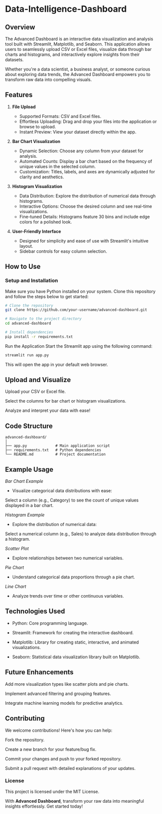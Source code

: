 # Data-Intelligence-Dashboard

## Overview

The Advanced Dashboard is an interactive data visualization and analysis tool built with Streamlit, Matplotlib, and Seaborn. This application allows users to seamlessly upload CSV or Excel files, visualize data through bar charts and histograms, and interactively explore insights from their datasets.

Whether you're a data scientist, a business analyst, or someone curious about exploring data trends, the Advanced Dashboard empowers you to transform raw data into compelling visuals.

## Features

1. **File Upload**
   - Supported Formats: CSV and Excel files.
   - Effortless Uploading: Drag and drop your files into the application or browse to upload.
   - Instant Preview: View your dataset directly within the app.

2. **Bar Chart Visualization**
   - Dynamic Selection: Choose any column from your dataset for analysis.
   - Automated Counts: Display a bar chart based on the frequency of unique values in the selected column.
   - Customization: Titles, labels, and axes are dynamically adjusted for clarity and aesthetics.

3. **Histogram Visualization**
   - Data Distribution: Explore the distribution of numerical data through histograms.
   - Interactive Options: Choose the desired column and see real-time visualizations.
   - Fine-tuned Details: Histograms feature 30 bins and include edge colors for a polished look.

4. **User-Friendly Interface**
   - Designed for simplicity and ease of use with Streamlit's intuitive layout.
   - Sidebar controls for easy column selection.

## How to Use

### Setup and Installation

Make sure you have Python installed on your system. Clone this repository and follow the steps below to get started:

```bash
# Clone the repository
git clone https://github.com/your-username/advanced-dashboard.git

# Navigate to the project directory
cd advanced-dashboard

# Install dependencies
pip install -r requirements.txt
 ```

Run the Application
Start the Streamlit app using the following command:
```bash
streamlit run app.py
```
This will open the app in your default web browser.

## Upload and Visualize
Upload your CSV or Excel file.

Select the columns for bar chart or histogram visualizations.

Analyze and interpret your data with ease!


## Code Structure

```
advanced-dashboard/
│
├── app.py             # Main application script
├── requirements.txt   # Python dependencies
└── README.md          # Project documentation
```

## Example Usage
*Bar Chart Example*
- Visualize categorical data distributions with ease:

Select a column (e.g., Category) to see the count of unique values displayed in a bar chart.

*Histogram Example*
- Explore the distribution of numerical data:

Select a numerical column (e.g., Sales) to analyze data distribution through a histogram.

*Scatter Plot*
- Explore relationships between two numerical variables.
  
*Pie Chart*
- Understand categorical data proportions through a pie chart.
  
*Line Chart*
- Analyze trends over time or other continuous variables.

## Technologies Used
- Python: Core programming language.

- Streamlit: Framework for creating the interactive dashboard.

- Matplotlib: Library for creating static, interactive, and animated visualizations.

- Seaborn: Statistical data visualization library built on Matplotlib.

## Future Enhancements
Add more visualization types like scatter plots and pie charts.

Implement advanced filtering and grouping features.

Integrate machine learning models for predictive analytics.

## Contributing
We welcome contributions! Here's how you can help:

Fork the repository.

Create a new branch for your feature/bug fix.

Commit your changes and push to your forked repository.

Submit a pull request with detailed explanations of your updates.

### License
This project is licensed under the MIT License.


With **Advanced Dashboard**, transform your raw data into meaningful insights effortlessly. Get started today!


